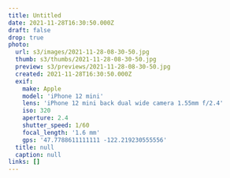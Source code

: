 ```yaml
---
title: Untitled
date: 2021-11-28T16:30:50.000Z
draft: false
drop: true
photo:
  url: s3/images/2021-11-28-08-30-50.jpg
  thumb: s3/thumbs/2021-11-28-08-30-50.jpg
  preview: s3/previews/2021-11-28-08-30-50.jpg
  created: 2021-11-28T16:30:50.000Z
  exif:
    make: Apple
    model: 'iPhone 12 mini'
    lens: 'iPhone 12 mini back dual wide camera 1.55mm f/2.4'
    iso: 320
    aperture: 2.4
    shutter_speed: 1/60
    focal_length: '1.6 mm'
    gps: '47.7788611111111 -122.219230555556'
  title: null
  caption: null
links: []
---
```

